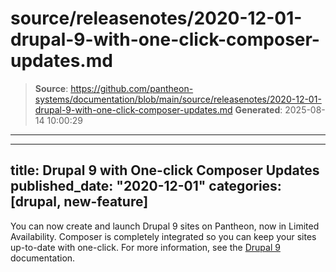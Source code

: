 # source/releasenotes/2020-12-01-drupal-9-with-one-click-composer-updates.md

> **Source**: https://github.com/pantheon-systems/documentation/blob/main/source/releasenotes/2020-12-01-drupal-9-with-one-click-composer-updates.md
> **Generated**: 2025-08-14 10:00:29

---

---
title: Drupal 9 with One-click Composer Updates
published_date: "2020-12-01"
categories: [drupal, new-feature]
---
You can now create and launch Drupal 9 sites on Pantheon, now in Limited Availability. Composer is completely integrated so you can keep your sites up-to-date with one-click. For more information, see the [Drupal 9](/drupal) documentation.
